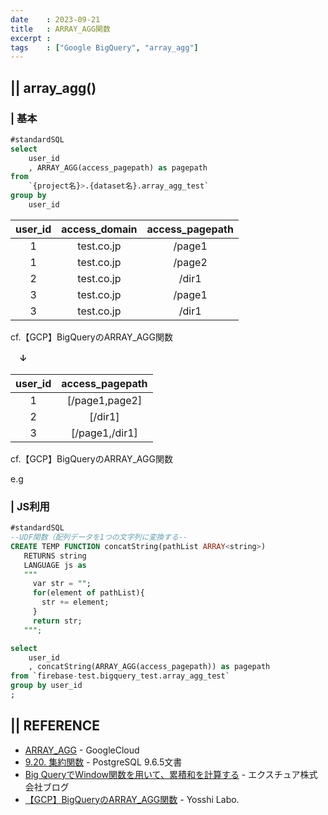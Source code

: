 ```yaml
---
date    : 2023-09-21
title   : ARRAY_AGG関数
excerpt : 
tags    : ["Google BigQuery", "array_agg"]
---
```

## || array_agg()
### | 基本
```SQL
#standardSQL
select
    user_id
    , ARRAY_AGG(access_pagepath) as pagepath
from
    `{project名}>.{dataset名}.array_agg_test`
group by
    user_id
```

|user_id|access_domain|access_pagepath|
|:-:|:-:|:-:|
|1|test.co.jp|/page1|
|1|test.co.jp|/page2|
|2|test.co.jp|/dir1|
|3|test.co.jp|/page1|
|3|test.co.jp|/dir1|

cf.【GCP】BigQueryのARRAY_AGG関数 

　**↓**

|user_id|access_pagepath|
|:-:|:-:|
|1|[/page1,page2]|
|2|[/dir1]
|3|[/page1,/dir1]|

cf.【GCP】BigQueryのARRAY_AGG関数 

e.g 

### | JS利用
```SQL
#standardSQL
--UDF関数（配列データを1つの文字列に変換する--
CREATE TEMP FUNCTION concatString(pathList ARRAY<string>)
   RETURNS string
   LANGUAGE js as
   """
     var str = "";
     for(element of pathList){
       str += element;
     }
     return str;
   """;

select
    user_id
    , concatString(ARRAY_AGG(access_pagepath)) as pagepath
from `firebase-test.bigquery_test.array_agg_test`
group by user_id
;
```


## || REFERENCE
- [ARRAY_AGG](https://cloud.google.com/bigquery/docs/reference/standard-sql/aggregate_functions#array_agg) - GoogleCloud
- [9.20. 集約関数](https://www.postgresql.jp/document/9.6/html/functions-aggregate.html) - PostgreSQL 9.6.5文書
- [Big QueryでWindow関数を用いて、累積和を計算する](https://ex-ture.com/blog/2019/09/04/bigquery_window_sum/) - エクスチュア株式会社ブログ
- [【GCP】BigQueryのARRAY_AGG関数](https://yosshiblog.jp/gcp_bigquery-arrayagg/) - Yosshi Labo.
